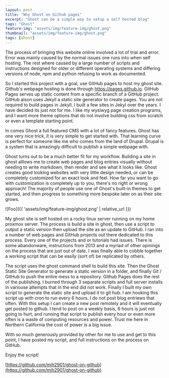 ```yaml
---
layout: post
title: "Why Ghost on Github pages"
excerpt: "Ghost can be a simple way to setup a self hosted blog"
tags: "Ghost"
feature-img: "assets/img/feature-img/ghost.png"
thumbnail: "assets/img/feature-img/ghost.png"
tags: [Ghost]
---
```


The process of bringing this website online involved a lot of trial and error.  Error was mainly caused by the normal issues one runs into when self hosting.  The rest where caused by a large number of scripts and instructions designed for older or different operating systems and differing versions of node, npm and python refusing to work as documented.    

So I started this project with a goal, use GitHub pages to host my ghost site.  Github's webpage hosting is done through https://pages.github.io.  GitHub Pages serves up static content from a specific branch of a GitHub project.  GitHub alson uses Jekyll a static site generator to create pages.  You are not required to build pages in Jekyll.  I built a few sites in Jekyl over the years.  I have decided its just not for me.  I like my wysiwyg page creation programs, and I want more theme options that do not involve building css from scratch or even a template starting point.  

In comes Ghost a full featured CMS with a lot of fancy features.  Ghost has one very nice trick, it is very simple to get started with.  That learning curve is perfect for someone like me who comes from the land of Drupal.  Drupal is a system that is amazingly difficult to publish a simple webpage with.

Ghost turns out to be a much better fit for my workflow.  Building a site in ghost alllows me to create web pages and blog entries visually without needing to write markdown, then render and see what it looks like.  Ghost creates good looking websites with very little design needed, or can be completely customized for an exact look and feel.  How far you want to go with customization is completely up to you, there's no right or wrong approach! The majority of people use one of Ghost's built-in themes to get started, and then progress to something more bespoke later on as their site grows.  

![Foo]({{ 'assets/img/feature-img/ghost.png' | relative_url }})

My ghost site is self hosted on a rocky linux server running on my home proxmox server.  The process is build a site in ghost, then use a script to output a static version then upload the site as an update to GitHub.  I ran into a number of web pages and GitHub projects out there dedicated to this process.  Every one of the projects and or tutorials had issues.  There is some abandonware, instructions from 2013 and a myriad of other opinings on the process that are just out of date.  I was finally able to cobble together a working script that can be easily (sort of) be replicated by others.  

The script uses the ghost command shell to build this site.  Then the Ghost Static Site Generator to generate a static version in a folder, and finally Git / GitHub to push the entire mess to a repository.  Github Pages does the rest of the publishing.  I burned through 3 separate scripts and full server installs in variouse attempts that in the end did not work.  Finally I built my own script to generate the static site and upload it to git hub.  I am hooking this script up with cron to run every 6 hours.  I do not post blog entriews that often.  With this setup I can create a new post remotely and it will eventually get posted to github.  I tend to post on a weekly basis, 6 hours is just not going to hurt, and running that script to publish every hour or even more often is a waste of computing resources and power.  Trust me here in Northern California the cost of power is a big issue.

With so much generously provided by other for me to use and get to this point, I have posted my script, and full instructions on the process on GitHub.

Enjoy the script!

[https://github.com/mjh2901/ghost-on-github](https://github.com/mjh2901/ghost-on-github)